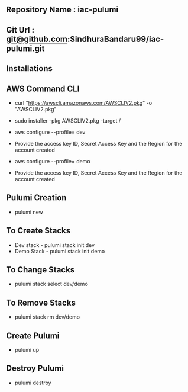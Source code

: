 ## Repository Name : iac-pulumi

## Git Url : git@github.com:SindhuraBandaru99/iac-pulumi.git

## Installations
## AWS Command CLI
- curl "https://awscli.amazonaws.com/AWSCLIV2.pkg" -o "AWSCLIV2.pkg"

- sudo installer -pkg AWSCLIV2.pkg -target /
- aws configure --profile= dev
- Provide the access key ID,  Secret Access Key and the Region for the account created
- aws configure --profile= demo 
- Provide the access key ID,  Secret Access Key and the Region for the account created

## Pulumi Creation
- pulumi new
  
## To Create Stacks
- Dev stack - pulumi stack init dev
- Demo Stack - pulumi stack init demo

## To Change Stacks
- pulumi stack select dev/demo

## To Remove Stacks
- pulumi stack rm dev/demo

## Create Pulumi 
- pulumi up

## Destroy Pulumi
- pulumi destroy